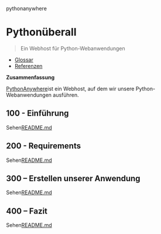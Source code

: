 pythonanywhere

# Pythonüberall

> Ein Webhost für Python-Webanwendungen

-   [Glossar](./GLOSSARY.md)
-   [Referenzen](./REFERENCES.md)

**Zusammenfassung**

[PythonAnywhere](https://www.pythonanywhere.com/user/wvanheemstra/account/)ist ein Webhost, auf dem wir unsere Python-Webanwendungen ausführen.

## 100 - Einführung

Sehen[README.md](./100/README.md)

## 200 - Requirements

Sehen[README.md](./200/README.md)

## 300 – Erstellen unserer Anwendung

Sehen[README.md](./300/README.md)

## 400 – Fazit

Sehen[README.md](./400/README.md)
